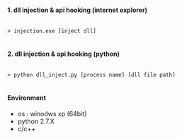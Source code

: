 
#### 1. dll injection & api hooking (internet explorer)

<pre>
<code>
> injection.exe [inject dll]
</code>
</pre>

#### 2. dll injection & api hooking (python)

<pre>
<code>
> python dll_inject.py [process name] [dll file path]
</code>
</pre>


#### Environment

* os : winodws xp (64bit)
* python 2.7.X
* c/c++

